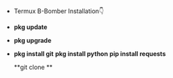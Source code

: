 + Termux B-Bomber Installation👇

+ **pkg update**
+ **pkg upgrade**
+ **pkg install git**
  **pkg install python**
  **pip install requests**
  
  **git clone **
